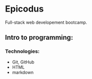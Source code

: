 # Epicodus

Full-stack web developement bootcamp. 

## Intro to programming:
### Technologies:
* Git, GitHub
* HTML
* markdown

